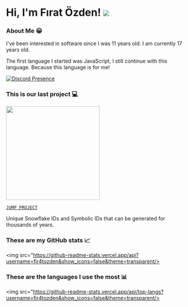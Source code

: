 # Hi, I'm Fırat Özden! <img src="https://komarev.com/ghpvc?username=fir4tozden&label=Profile%20Views"/>

### About Me 😀

I've been interested in software since I was 11 years old. I am currently 17 years old.

The first language I started was JavaScript, I still continue with this language. Because this language is for me!

[![Discord Presence](https://lanyard.cnrad.dev/api/586957794645901342)](https://discord.com/users/586957794645901342)

### This is our last project 💻

<img src="https://i.ibb.co/wh9kNmsD/unknown.png" width="256px"/>

[`JUMP PROJECT`](https://npmjs.com/package/uuniq)

Unique Snowflake IDs and Symbolic IDs that can be generated for thousands of years.

### These are my GitHub stats 📈

<img src="https://github-readme-stats.vercel.app/api?username=fir4tozden&show_icons=false&theme=transparent/>

### These are the languages I use the most 📊

<img src="https://github-readme-stats.vercel.app/api/top-langs?username=fir4tozden&show_icons=false&theme=transparent/>
